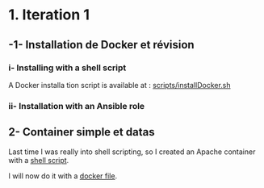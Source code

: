 # 1. Iteration 1

## -1- Installation de Docker et révision

### i- Installing with a shell script

A Docker installa tion script is available at : [scripts/installDocker.sh](scripts/installDocker.sh)

### ii- Installation with an Ansible role

## 2- Container simple et datas

Last time I was really into shell scripting, so I created an Apache container with a [shell script](scripts/firstContainer.sh).

I will now do it with a [docker file](dockerFiles/apacheHelloworld/Dockerfile).
